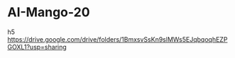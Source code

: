# AI-Mango-20

h5
https://drive.google.com/drive/folders/1BmxsvSsKn9slMWs5EJqbqoqhEZPGOXL1?usp=sharing
